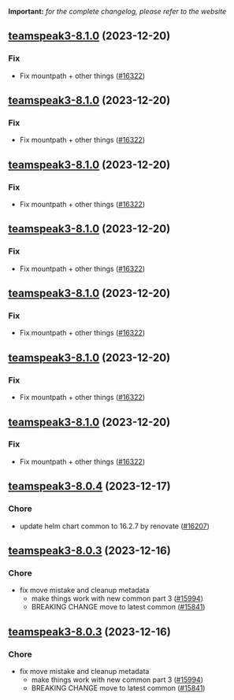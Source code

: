 **Important:**
*for the complete changelog, please refer to the website*




## [teamspeak3-8.1.0](https://github.com/truecharts/charts/compare/teamspeak3-8.0.4...teamspeak3-8.1.0) (2023-12-20)

### Fix

- Fix mountpath + other things ([#16322](https://github.com/truecharts/charts/issues/16322))
  
  


## [teamspeak3-8.1.0](https://github.com/truecharts/charts/compare/teamspeak3-8.0.4...teamspeak3-8.1.0) (2023-12-20)

### Fix

- Fix mountpath + other things ([#16322](https://github.com/truecharts/charts/issues/16322))
  
  


## [teamspeak3-8.1.0](https://github.com/truecharts/charts/compare/teamspeak3-8.0.4...teamspeak3-8.1.0) (2023-12-20)

### Fix

- Fix mountpath + other things ([#16322](https://github.com/truecharts/charts/issues/16322))
  
  


## [teamspeak3-8.1.0](https://github.com/truecharts/charts/compare/teamspeak3-8.0.4...teamspeak3-8.1.0) (2023-12-20)

### Fix

- Fix mountpath + other things ([#16322](https://github.com/truecharts/charts/issues/16322))
  
  


## [teamspeak3-8.1.0](https://github.com/truecharts/charts/compare/teamspeak3-8.0.4...teamspeak3-8.1.0) (2023-12-20)

### Fix

- Fix mountpath + other things ([#16322](https://github.com/truecharts/charts/issues/16322))
  
  


## [teamspeak3-8.1.0](https://github.com/truecharts/charts/compare/teamspeak3-8.0.4...teamspeak3-8.1.0) (2023-12-20)

### Fix

- Fix mountpath + other things ([#16322](https://github.com/truecharts/charts/issues/16322))
  
  


## [teamspeak3-8.1.0](https://github.com/truecharts/charts/compare/teamspeak3-8.0.4...teamspeak3-8.1.0) (2023-12-20)

### Fix

- Fix mountpath + other things ([#16322](https://github.com/truecharts/charts/issues/16322))
  
  


## [teamspeak3-8.0.4](https://github.com/truecharts/charts/compare/teamspeak3-8.0.3...teamspeak3-8.0.4) (2023-12-17)

### Chore

- update helm chart common to 16.2.7 by renovate ([#16207](https://github.com/truecharts/charts/issues/16207))
  
  


## [teamspeak3-8.0.3](https://github.com/truecharts/charts/compare/teamspeak3-7.0.3...teamspeak3-8.0.3) (2023-12-16)

### Chore

- fix move mistake and cleanup metadata
  - make things work with new common part 3 ([#15994](https://github.com/truecharts/charts/issues/15994))
  - BREAKING CHANGE move to latest common ([#15841](https://github.com/truecharts/charts/issues/15841))
  
  


## [teamspeak3-8.0.3](https://github.com/truecharts/charts/compare/teamspeak3-7.0.3...teamspeak3-8.0.3) (2023-12-16)

### Chore

- fix move mistake and cleanup metadata
  - make things work with new common part 3 ([#15994](https://github.com/truecharts/charts/issues/15994))
  - BREAKING CHANGE move to latest common ([#15841](https://github.com/truecharts/charts/issues/15841))
  
  

